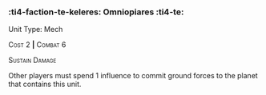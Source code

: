 ### :ti4-faction-te-keleres: **Omniopiares** :ti4-te:

Unit Type: Mech 

<span style="font-variant:small-caps;">Cost</span> 2 __|__ <span style="font-variant:small-caps;">Combat</span> 6

<span style="font-variant:small-caps;">Sustain Damage</span>

Other players must spend 1 influence to commit ground forces to the planet that contains this unit.